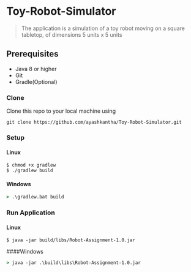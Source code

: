 # Toy-Robot-Simulator

> The application is a simulation of a toy robot moving on a square tabletop, of
  dimensions 5 units x 5 units

## Prerequisites

- Java 8 or higher
- Git
- Gradle(Optional)

### Clone

Clone this repo to your local machine using
```shell
git clone https://github.com/ayashkantha/Toy-Robot-Simulator.git
```

### Setup

#### Linux
```shell
$ chmod +x gradlew
$ ./gradlew build
```

#### Windows
```cmd
> .\gradlew.bat build
```

### Run Application

#### Linux
```shell
$ java -jar build/libs/Robot-Assignment-1.0.jar
```

####Windows
```cmd
> java -jar .\build\libs\Robot-Assignment-1.0.jar
```

